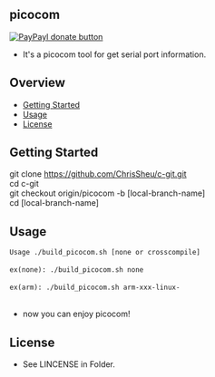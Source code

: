 ## picocom

[![PayPayl donate button](https://img.shields.io/badge/paypal-donate-yellow.svg)](https://www.paypal.com/cgi-bin/webscr?cmd=_s-xclick&hosted_button_id=JCT98Z2B5WMM8 "Donate once-off to this project using Paypal")

* It's a picocom tool for get serial port information.

## Overview

* [Getting Started](#getting-started)
* [Usage](#usage)
* [License](#license)

## Getting Started
git clone https://github.com/ChrisSheu/c-git.git<br>
cd c-git<br>
git checkout origin/picocom -b [local-branch-name]<br>
cd [local-branch-name]

## Usage
`Usage ./build_picocom.sh [none or crosscompile]`<br><br>
`ex(none): ./build_picocom.sh none`<br><br>
`ex(arm): ./build_picocom.sh arm-xxx-linux-`<br><br>

* now you can enjoy picocom!<br>

## License
* See LINCENSE in Folder.
